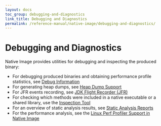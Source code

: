 ```yaml
---
layout: docs
toc_group: debugging-and-diagnostics
link_title: Debugging and Diagnostics
permalink: /reference-manual/native-image/debugging-and-diagnostics/
---
```


# Debugging and Diagnostics

Native Image provides utilities for debugging and inspecting the produced binary:
 - For debugging produced binaries and obtaining performance profile statistics, see [Debug Information](DebugInfo.md)
 - For generating heap dumps, see [Heap Dump Support](guides/create-heap-dump-from-native-executable.md)
 - For JFR events recording, see [JDK Flight Recorder (JFR)](JFR.md)
 - For checking which methods were included in a native executable or a shared library, use the [Inspection Tool](InspectTool.md)
 - For an overview of static analysis results, see [Static Analysis Reports](StaticAnalysisReports.md)
 - For the performance analysis, see the [Linux Perf Profiler Support in Native Image](PerfProfiling.md)